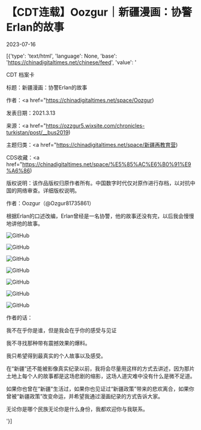 # 【CDT连载】Oozgur｜新疆漫画：协警Erlan的故事

2023-07-16

[{'type': 'text/html', 'language': None, 'base': 'https://chinadigitaltimes.net/chinese/feed', 'value': '

CDT 档案卡

标题：新疆漫画：协警Erlan的故事

作者：<a href="https://chinadigitaltimes.net/space/Oozgur)

发表日期：2021.3.13

来源：<a href="https://ozzgur5.wixsite.com/chronicles-turkistan/post/__bus2019)

主题归类：<a href="https://chinadigitaltimes.net/space/新疆再教育营)

CDS收藏：<a href="https://chinadigitaltimes.net/space/%E5%85%AC%E6%B0%91%E9%A6%86)

版权说明：该作品版权归原作者所有。中国数字时代仅对原作进行存档，以对抗中国的网络审查。详细版权说明。





作者：Oozgur（@Ozgur81735861）

根据Erlan的口述改编，Erlan曾经是一名协警，他的故事还没有完，以后我会慢慢地讲他的故事。

![GitHub](https://chinadigitaltimes.net/chinese/files/2021/12/01-2.jpg)

![GitHub](https://chinadigitaltimes.net/chinese/files/2021/12/02-2.jpg)

![GitHub](https://chinadigitaltimes.net/chinese/files/2021/12/03-2.jpg)

![GitHub](https://chinadigitaltimes.net/chinese/files/2021/12/04-2.jpg)

![GitHub](https://chinadigitaltimes.net/chinese/files/2021/12/05-2.jpg)

![GitHub](https://chinadigitaltimes.net/chinese/files/2021/12/06-2.jpg)

![GitHub](https://chinadigitaltimes.net/chinese/files/2021/12/07-2.jpg)

作者的话：



我不在乎你是谁，但是我会在乎你的感受与见证

我不寻找那种带有震撼效果的爆料。

我只希望得到最真实的个人故事以及感受。

在“新疆”还不能被影像真实纪录以前，我将会尽量用这样的方式去讲述，因为那片土地上每个人的故事都是这场悲剧的缩影，这场人道灾难中没有什么是微不足道。

如果你也曾在“新疆&quot;生活过，如果你也见证过“新疆政策”带来的悲欢离合，如果你曾被“新疆政策”改变命运，并希望我通过漫画纪录的方式告诉大家。

无论你是哪个民族无论你是什么身份，我都欢迎你与我联系。

'}]